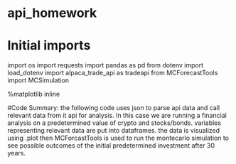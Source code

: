 # api_homework
# Initial imports
import os
import requests
import pandas as pd
from dotenv import load_dotenv
import alpaca_trade_api as tradeapi
from MCForecastTools import MCSimulation

%matplotlib inline

#Code Summary:
the following code uses json to parse api data and call relevant data from it api for analysis. In this case we are running a financial analysis on a predetermined value of crypto and stocks/bonds. 
variables representing relevant data are put into dataframes. the data is visualized using .plot
then MCForcastTools is used to run the montecarlo simulation to see possible outcomes of the initial predetermined investment after 30 years. 
